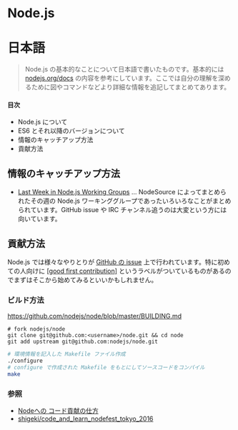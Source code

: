 # Node.js

# 日本語
> Node.js の基本的なことについて日本語で書いたものです。基本的には [nodejs.org/docs](https://nodejs.org/) の内容を参考にしています。ここでは自分の理解を深めるために図やコマンドなどより詳細な情報を追記してまとめてあります。

#### 目次
* Node.js について
* ES6 とそれ以降のバージョンについて
* 情報のキャッチアップ方法
* 貢献方法

## 情報のキャッチアップ方法

* [Last Week in Node.js Working Groups](https://nodesource.com/blog/) ... NodeSource によってまとめられたその週の Node.js ワーキンググループであったいろいろなことがまとめられています。GitHub issue や IRC チャンネル追うのは大変という方には向いています。

## 貢献方法

Node.js では様々なやりとりが [GitHub の issue](https://github.com/nodejs/node/issues) 上で行われています。特に初めての人向けに [[good first contribution]](https://github.com/nodejs/node/issues?q=is%3Aissue+is%3Aopen+label%3A%22good+first+contribution%22) というラベルがついているものがあるのでまずはそこから始めてみるといいかもしれません。

### ビルド方法

https://github.com/nodejs/node/blob/master/BUILDING.md

```
# fork nodejs/node
git clone git@github.com:<username>/node.git && cd node
git add upstream git@github.com:nodejs/node.git
```

```bash
# 環境情報を記入した Makefile ファイル作成
./configure
# configure で作成された Makefile をもとにしてソースコードをコンパイル 
make
```

### 参照

- [Nodeへの コード貢献の仕方](https://speakerdeck.com/shigeki/nodehefalse-kodogong-xian-falseshi-fang)
- [shigeki/code_and_learn_nodefest_tokyo_2016](https://github.com/shigeki/code_and_learn_nodefest_tokyo_2016)
